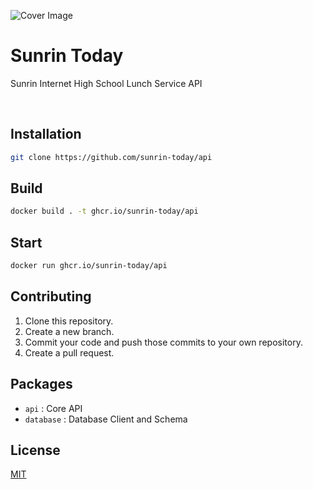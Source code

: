 ![Cover Image](https://github.com/sunrin-today/.github/blob/assets/cover.png)

# Sunrin Today

Sunrin Internet High School Lunch Service API

<br>

## Installation

```sh
git clone https://github.com/sunrin-today/api
```

## Build

```sh
docker build . -t ghcr.io/sunrin-today/api
```

## Start

```sh
docker run ghcr.io/sunrin-today/api
```

## Contributing

1. Clone this repository.
2. Create a new branch.
3. Commit your code and push those commits to your own repository.
4. Create a pull request.

## Packages

- `api` : Core API
- `database` : Database Client and Schema

## License

[MIT](https://github.com/sunrin-today/web/blob/main/LICENSE)
